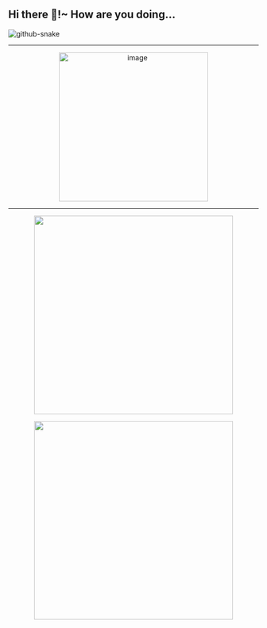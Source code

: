 ## Hi there 👋!~ How are you doing...

<picture>
  <source media="(prefers-color-scheme: dark)" srcset="https://github.com/KevinHuSh/KevinHuSh/blob/output/github-contribution-grid-snake-dark.svg" />
  <source media="(prefers-color-scheme: light)" srcset="https://github.com/KevinHuSh/KevinHuSh/blob/output/github-contribution-grid-snake.svg" />
  <img alt="github-snake" src="github-snake.svg" />
</picture>

-----------------------------------------

<p align = "center">
  <img height="300" alt="image" src="https://github.com/user-attachments/assets/8988de5b-48f3-4ea4-8ef9-aa57e2d04d14" />
</p>


-----------------------------------------

<p align = "center">
  <img src = "https://github-readme-stats.vercel.app/api?username=KevinHuSh&show_icons=true&theme=radical", width=400/>
</p>
<p align = "center">
  <img src = "https://github-readme-streak-stats.herokuapp.com?user=KevinHuSh&theme=dark&hide_border=true" width = 400>
</p>
